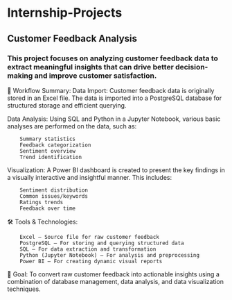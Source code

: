 # Internship-Projects
## Customer Feedback Analysis
### This project focuses on analyzing customer feedback data to extract meaningful insights that can drive better decision-making and improve customer satisfaction.

🔄 Workflow Summary:
Data Import:
    Customer feedback data is originally stored in an Excel file. The data is imported into a PostgreSQL database for structured storage and efficient querying.
          
Data Analysis:
    Using SQL and Python in a Jupyter Notebook, various basic analyses are performed on the data, such as:

        Summary statistics
        Feedback categorization
        Sentiment overview
        Trend identification

Visualization:
    A Power BI dashboard is created to present the key findings in a visually interactive and insightful manner. This includes:

        Sentiment distribution
        Common issues/keywords
        Ratings trends
        Feedback over time

🛠️ Tools & Technologies:

        Excel – Source file for raw customer feedback
        PostgreSQL – For storing and querying structured data
        SQL – For data extraction and transformation
        Python (Jupyter Notebook) – For analysis and preprocessing
        Power BI – For creating dynamic visual reports

📌 Goal:
    To convert raw customer feedback into actionable insights using a combination of database management, data analysis, and data visualization techniques.
